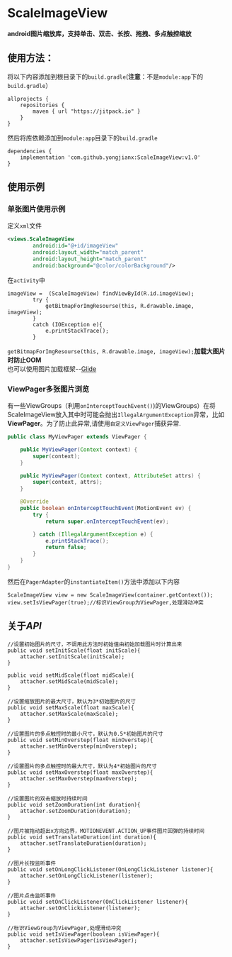 # ScaleImageView
**android图片缩放库，支持单击、双击、长按、拖拽、多点触控缩放**
## 使用方法：
将以下内容添加到根目录下的`build.gradle`(**注意**：不是`module:app`下的`build.gradle`）
```gdb
allprojects {
	repositories {
        maven { url "https://jitpack.io" }
    }
}
```
然后将库依赖添加到`module:app`目录下的`build.gradle`
```gdb
dependencies {
    implementation 'com.github.yongjianx:ScaleImageView:v1.0'
}
```
## 使用示例
### 单张图片使用示例
定义`xml`文件
```xml
<views.ScaleImageView
        android:id="@+id/imageView"
        android:layout_width="match_parent"
        android:layout_height="match_parent"
        android:background="@color/colorBackground"/>
```
在`activity`中
```
imageView =  (ScaleImageView) findViewById(R.id.imageView);
        try {
            getBitmapForImgResourse(this, R.drawable.image, imageView);
        }
        catch (IOException e){
            e.printStackTrace();
        }
```
`getBitmapForImgResourse(this, R.drawable.image, imageView);`**加载大图片时防止OOM**\
也可以使用图片加载框架--[Glide](https://github.com/bumptech/glide/releases)
### ViewPager多张图片浏览
有一些ViewGroups（利用`onInterceptTouchEvent()`)的ViewGroups）在将ScaleImageView放入其中时可能会抛出`IllegalArgumentException`异常，比如**ViewPager**。为了防止此异常,请使用`自定义ViewPager`捕获异常.
```java
public class MyViewPager extends ViewPager {

    public MyViewPager(Context context) {
        super(context);
    }

    public MyViewPager(Context context, AttributeSet attrs) {
        super(context, attrs);
    }

    @Override
    public boolean onInterceptTouchEvent(MotionEvent ev) {
        try {
            return super.onInterceptTouchEvent(ev);

        } catch (IllegalArgumentException e) {
            e.printStackTrace();
            return false;
        }
    }
}
```
然后在`PagerAdapter`的`instantiateItem()`方法中添加以下内容
```
ScaleImageView view = new ScaleImageView(container.getContext());
view.setIsViewPager(true);//标识ViewGroup为ViewPager,处理滑动冲突
```
## 关于*API*
```
//设置初始图片的尺寸，不调用此方法时初始值由初始加载图片时计算出来
public void setInitScale(float initScale){
    attacher.setInitScale(initScale);
}

public void setMidScale(float midScale){
    attacher.setMidScale(midScale);
}

//设置缩放图片的最大尺寸，默认为3*初始图片的尺寸
public void setMaxScale(float maxScale){
    attacher.setMaxScale(maxScale);
}

//设置图片的多点触控时的最小尺寸，默认为0.5*初始图片的尺寸
public void setMinOverstep(float minOverstep){
    attacher.setMinOverstep(minOverstep);
}

//设置图片的多点触控时的最大尺寸，默认为4*初始图片的尺寸
public void setMaxOverstep(float maxOverstep){
    attacher.setMaxOverstep(maxOverstep);
}

//设置图片的双击缩放时持续时间
public void setZoomDuration(int duration){
    attacher.setZoomDuration(duration);
}

//图片被拖动超出x方向边界，MOTIONEVENT.ACTION_UP事件图片回弹的持续时间
public void setTranslateDuration(int duration){
    attacher.setTranslateDuration(duration);
}

//图片长按监听事件
public void setOnLongClickListener(OnLongClickListener listener){
    attacher.setOnLongClickListener(listener);
}

//图片点击监听事件
public void setOnClickListener(OnClickListener listener){
    attacher.setOnClickListener(listener);
}

//标识ViewGroup为ViewPager,处理滑动冲突
public void setIsViewPager(boolean isViewPager){
    attacher.setIsViewPager(isViewPager);
}
```


